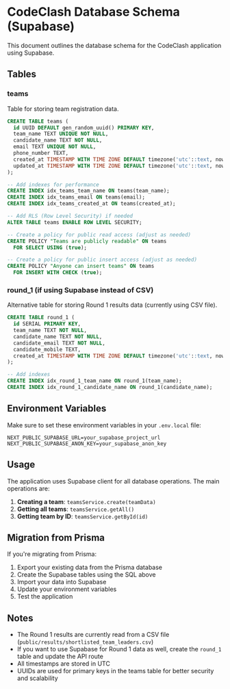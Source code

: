 # CodeClash Database Schema (Supabase)

This document outlines the database schema for the CodeClash application using Supabase.

## Tables

### teams
Table for storing team registration data.

```sql
CREATE TABLE teams (
  id UUID DEFAULT gen_random_uuid() PRIMARY KEY,
  team_name TEXT UNIQUE NOT NULL,
  candidate_name TEXT NOT NULL,
  email TEXT UNIQUE NOT NULL,
  phone_number TEXT,
  created_at TIMESTAMP WITH TIME ZONE DEFAULT timezone('utc'::text, now()) NOT NULL,
  updated_at TIMESTAMP WITH TIME ZONE DEFAULT timezone('utc'::text, now()) NOT NULL
);

-- Add indexes for performance
CREATE INDEX idx_teams_team_name ON teams(team_name);
CREATE INDEX idx_teams_email ON teams(email);
CREATE INDEX idx_teams_created_at ON teams(created_at);

-- Add RLS (Row Level Security) if needed
ALTER TABLE teams ENABLE ROW LEVEL SECURITY;

-- Create a policy for public read access (adjust as needed)
CREATE POLICY "Teams are publicly readable" ON teams
  FOR SELECT USING (true);

-- Create a policy for public insert access (adjust as needed)
CREATE POLICY "Anyone can insert teams" ON teams
  FOR INSERT WITH CHECK (true);
```

### round_1 (if using Supabase instead of CSV)
Alternative table for storing Round 1 results data (currently using CSV file).

```sql
CREATE TABLE round_1 (
  id SERIAL PRIMARY KEY,
  team_name TEXT NOT NULL,
  candidate_name TEXT NOT NULL,
  candidate_email TEXT NOT NULL,
  candidate_mobile TEXT,
  created_at TIMESTAMP WITH TIME ZONE DEFAULT timezone('utc'::text, now()) NOT NULL
);

-- Add indexes
CREATE INDEX idx_round_1_team_name ON round_1(team_name);
CREATE INDEX idx_round_1_candidate_name ON round_1(candidate_name);
```

## Environment Variables

Make sure to set these environment variables in your `.env.local` file:

```env
NEXT_PUBLIC_SUPABASE_URL=your_supabase_project_url
NEXT_PUBLIC_SUPABASE_ANON_KEY=your_supabase_anon_key
```

## Usage

The application uses Supabase client for all database operations. The main operations are:

1. **Creating a team**: `teamsService.create(teamData)`
2. **Getting all teams**: `teamsService.getAll()`
3. **Getting team by ID**: `teamsService.getById(id)`

## Migration from Prisma

If you're migrating from Prisma:

1. Export your existing data from the Prisma database
2. Create the Supabase tables using the SQL above
3. Import your data into Supabase
4. Update your environment variables
5. Test the application

## Notes

- The Round 1 results are currently read from a CSV file (`public/results/shortlisted_team_leaders.csv`)
- If you want to use Supabase for Round 1 data as well, create the `round_1` table and update the API route
- All timestamps are stored in UTC
- UUIDs are used for primary keys in the teams table for better security and scalability 